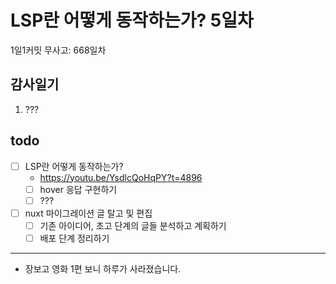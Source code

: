 # LSP란 어떻게 동작하는가? 5일차

1일1커밋 무사고: 668일차

## 감사일기

1. ???

## todo

- [ ] LSP란 어떻게 동작하는가?
  - https://youtu.be/YsdlcQoHqPY?t=4896
  - [ ] hover 응답 구현하기
  - [ ] ???
- [ ] nuxt 마이그레이션 글 탈고 및 편집
  - [ ] 기존 아이디어, 초고 단계의 글들 분석하고 계획하기
  - [ ] 배포 단계 정리하기

---

- 장보고 영화 1편 보니 하루가 사라졌습니다.
